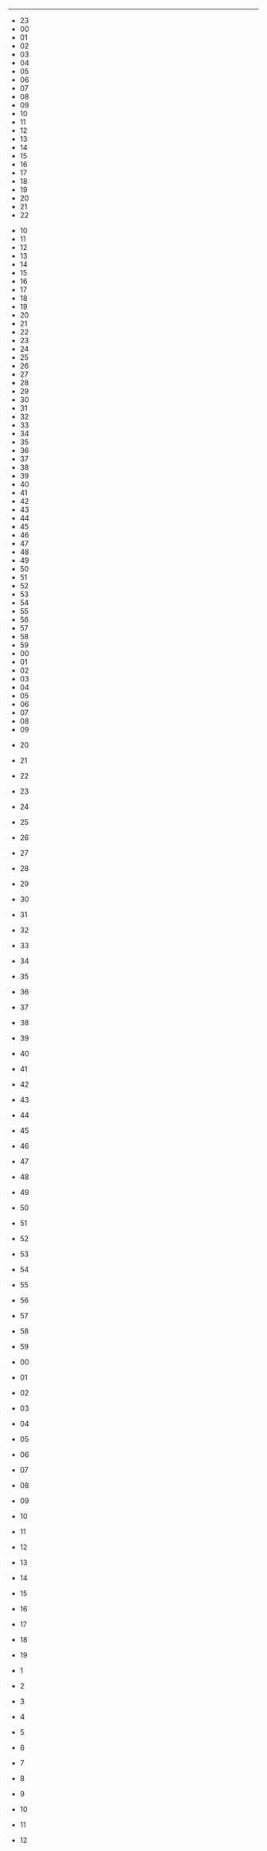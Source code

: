 -   -   -   -   -   -   -   -   -   -   -   -   -   -   -   -   -   -   -   -   -   -   -   -   -   -   -   -   -   -   -   -   -   -   -   -   -   -   -   -   -   -   -   -   -   -   -   -   

-   23
-   00
-   01
-   02
-   03
-   04
-   05
-   06
-   07
-   08
-   09
-   10
-   11
-   12
-   13
-   14
-   15
-   16
-   17
-   18
-   19
-   20
-   21
-   22

<!-- -->

-   10
-   11
-   12
-   13
-   14
-   15
-   16
-   17
-   18
-   19
-   20
-   21
-   22
-   23
-   24
-   25
-   26
-   27
-   28
-   29
-   30
-   31
-   32
-   33
-   34
-   35
-   36
-   37
-   38
-   39
-   40
-   41
-   42
-   43
-   44
-   45
-   46
-   47
-   48
-   49
-   50
-   51
-   52
-   53
-   54
-   55
-   56
-   57
-   58
-   59
-   00
-   01
-   02
-   03
-   04
-   05
-   06
-   07
-   08
-   09

<!-- -->

-   20
-   21
-   22
-   23
-   24
-   25
-   26
-   27
-   28
-   29
-   30
-   31
-   32
-   33
-   34
-   35
-   36
-   37
-   38
-   39
-   40
-   41
-   42
-   43
-   44
-   45
-   46
-   47
-   48
-   49
-   50
-   51
-   52
-   53
-   54
-   55
-   56
-   57
-   58
-   59
-   00
-   01
-   02
-   03
-   04
-   05
-   06
-   07
-   08
-   09
-   10
-   11
-   12
-   13
-   14
-   15
-   16
-   17
-   18
-   19

-   1
-   2
-   3
-   4
-   5
-   6
-   7
-   8
-   9
-   10
-   11
-   12
